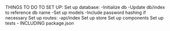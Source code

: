THINGS TO DO TO SET UP:
  Set up database:
    -Initialize db
    -Update db/index to reference db name
    -Set up models
      -Include password hashing if necessary
  Set up routes:
    -api/index
  Set up store
  Set up components
  Set up tests - INCLUDING package.json
